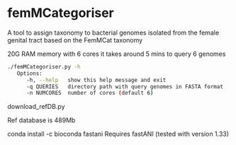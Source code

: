 # femMCategoriser
A tool to assign taxonomy to bacterial genomes isolated from the female genital tract based on the FemMCat taxonomy

20G RAM memory with 6 cores it takes around 5 mins to query 6 genomes

~~~Bash
./femMCategoriser.py -h
   Options:
      -h, --help   show this help message and exit
      -q QUERIES   directory path with query genomes in FASTA format
      -n NUMCORES  number of cores (default 6)
~~~
download_refDB.py

Ref database is 489Mb

conda install -c bioconda fastani
Requires fastANI (tested with version 1.33)
